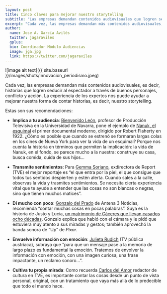 ```yaml
---
layout: post
title: Cinco claves para mejorar nuestro storytelling
subtitle: "Las empresas demandan contenidos audiovisuales que logren seducir al espectador a través de buenos personajes, conflicto y acción"
excerpt: "Cada vez, las empresas demandan más contenidos audiovisuales, es decir, historias que logren seducir al espectador a través de buenos personajes, conflicto y acción. La experiencia de los expertos nos puede ayudar a mejorar nuestra forma de contar historias, es decir, nuestro storytelling."
author:
  name: Jose A. García Avilés
  twitter: jagaraviles
  gplus:  
  bio: Coordinador Módulo Audiencias
  image: jga.jpg
  link: https://twitter.com/jagaraviles
---
```

![image alt text]({{ site.baseurl }}/images/shots/innovacion_periodismo.jpeg)

Cada vez, las empresas demandan más contenidos audiovisuales, es decir, historias que logren seducir al espectador a través de buenos personajes, conflicto y acción. La experiencia de los expertos nos puede ayudar a mejorar nuestra forma de contar historias, es decir, nuestro storytelling.

Estas son sus recomendaciones:

* **Implica a tu audiencia**: [Bienvenido León](https://twitter.com/@BienveLeon), profesor de Producción Televisiva  en la Universidad de Navarra, pone el ejemplo de [Nanuk, el esquimal](http://www.youtube.com/watch?v=_f8J9NRchOE) el primer documental moderno, dirigido por Robert Flaherty en 1922. ¿Cómo es posible que cuando se estrenó se formaran largas colas en los cines de Nueva York para ver la vida de un esquimal? Porque nos cuenta la historia en términos que permiten la implicación: la vida de Nanuk, en el fondo, se parece mucho a la nuestra: construye su casa, busca comida, cuida de sus hijos... 

* **Transmite sentimientos**: Para [Gemma Soriano](https://twitter.com/SorianoGemma), exdirectora de Report (TVE) el mejor reportaje es “el que entra por la piel, el que consigue que todos tus sentidos despierten y estén alerta. Cuando sales a la calle, observas la vida y trasmites sentimientos. Se necesita cierta experiencia vital que te ayude a entender que las cosas no son blancas o negras, sino que tienen muchos matices”.
    
* **Di mucho con poco**:  [Gonzalo del Prado](https://twitter.com/GonzalodelPrado) de Antena 3 Noticias, recomienda “contar muchas cosas en pocas palabras”. Suya es la historia de Justo y Lucía, [un matrimonio de Cáceres que llevan casados ocho décadas](http://www.antena3.com/noticias/sociedad/matrimonio-caceres-llevan-anos-casados-todo-record_2013021400311.html). Gonzalo explica que habló con el cámara y le pidó que estuviera muy atento a sus miradas y gestos; también aprovechó la banda sonora de “Up” de _Pixar._

* **Envuelve información con emoción**: [Julieta Rudich](https://twitter.com/julietarudich) (TV pública austriaca), subraya que “para que un mensaje pase a la memoria de largo plazo es fundamental la emoción. Tratemos de envolver la información con emoción, con una imagen curiosa, una frase impactante, un reclamo sonoro…”.


* **Cultiva tu propia mirada**: Como recuerda [Carlos del Amor](https://twitter.com/cdelamorTVE) redactor de cultura en TVE, es importante contar las cosas desde un punto de vista personal, original, con un tratamiento que vaya más allá de lo predecible que todo el mundo hace. 